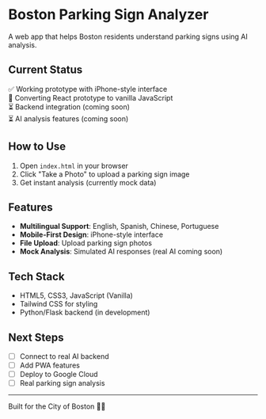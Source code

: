 # Boston Parking Sign Analyzer

A web app that helps Boston residents understand parking signs using AI analysis.

## Current Status
✅ Working prototype with iPhone-style interface  
🔄 Converting React prototype to vanilla JavaScript  
⏳ Backend integration (coming soon)  
⏳ AI analysis features (coming soon)  

## How to Use
1. Open `index.html` in your browser
2. Click "Take a Photo" to upload a parking sign image
3. Get instant analysis (currently mock data)

## Features
- **Multilingual Support**: English, Spanish, Chinese, Portuguese
- **Mobile-First Design**: iPhone-style interface
- **File Upload**: Upload parking sign photos
- **Mock Analysis**: Simulated AI responses (real AI coming soon)

## Tech Stack
- HTML5, CSS3, JavaScript (Vanilla)
- Tailwind CSS for styling
- Python/Flask backend (in development)

## Next Steps
- [ ] Connect to real AI backend
- [ ] Add PWA features
- [ ] Deploy to Google Cloud
- [ ] Real parking sign analysis

---
Built for the City of Boston 🚗📱

